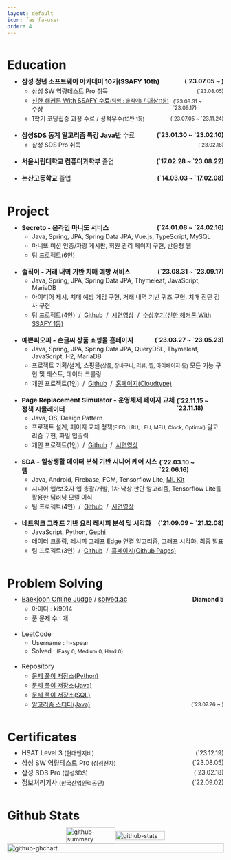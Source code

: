 ```yaml
---
layout: default
icon: fas fa-user
order: 4
---
```


<div class="profile__content">
  <!-- <div>My Profile</div> -->

  <!-- <div>
    <h2 id="Skills">Skills</h2>
    <ul>
      Skills Summary
    </ul>
  </div> -->

  <div>
    <h1 class="dynamic-title" id="education">Education</h1>
    <ul>
      <li class="mb-18">
        <p class="content__element">
          <span class="font-medium"
            ><b>삼성 청년 소프트웨어 아카데미 10기(SSAFY 10th)</b></span
          >
          <span class="right-tag"><b>(`23.07.05 ~ )</b></span>
        </p>
        <ul>
          <li>
            <p class="content__element">
              <span>삼성 SW 역량테스트 Pro 취득</span>
              <span class="font-small right-tag">(`23.08.05)</span>
            </p>
          </li>
          <li>
            <p class="content__element">
              <span>
                <a
                  href="https://www.seoulfn.com/news/articleView.html?idxno=496024"
                  target="_blank"
                  >신한 해커톤 With SSAFY 수료<span class="font-small"
                    >(팀명 : 솔직이)</span
                  >
                  / 대상<span class="font-small">(1등)</span> 수상</a
                >
              </span>
              <span class="font-small right-tag">(`23.08.31 ~ `23.09.17)</span>
            </p>
          </li>
          <li>
            <p class="content__element">
              <span
                >1학기 코딩집중 과정 수료 / 성적우수<span class="font-small"
                  >(13반 1등)</span
                ></span
              >
              <span class="font-small right-tag">(`23.07.05 ~ `23.11.24)</span>
            </p>
          </li>
        </ul>
      </li>
      <li class="mb-18">
        <p class="content__element">
          <span class="font-medium"
            ><b>삼성SDS 동계 알고리즘 특강 Java반</b> 수료</span
          >
          <span class="right-tag"><b>(`23.01.30 ~ `23.02.10)</b></span>
        </p>
        <ul>
          <li>
            <p class="content__element">
              <span>삼성 SDS Pro 취득</span>
              <span class="font-small right-tag">(`23.02.18)</span>
            </p>
          </li>
        </ul>
      </li>
      <li class="mb-18">
        <p class="content__element">
          <span class="font-medium"
            ><b>서울시립대학교 컴퓨터과학부</b> 졸업</span
          >
          <span class="right-tag"><b>(`17.02.28 ~ `23.08.22)</b></span>
        </p>
      </li>
      <li>
        <p class="content__element">
          <span class="font-medium"><b>논산고등학교</b> 졸업</span>
          <span class="right-tag"><b>(`14.03.03 ~ `17.02.08)</b></span>
        </p>
      </li>
    </ul>
  </div>

  <div>
    <h1 class="dynamic-title" id="project">Project</h1>
    <ul>
      <li class="mb-18">
        <p class="content__element">
          <span class="font-medium"><b>Secreto - 온라인 마니또 서비스</b></span>
          <span class="right-tag"><b>(`24.01.08 ~ `24.02.16)</b></span>
        </p>
        <ul>
          <li>
            <p class="content__element">
             <span>Java, Spring, JPA, Spring Data JPA, Vue.js, TypeScript, MySQL</span>
            </p>
          </li>
          <li>
            <p class="content__element">
             <span>마니또 미션 인증/자랑 게시판, 회원 관리 페이지 구현, 반응형 웹</span>
            </p>
          </li>
          <li>
            <p class="content__element">
              <span>팀 프로젝트(6인)</span>
            </p>
          </li>
        </ul>
      </li>
      <li class="mb-18">
        <p class="content__element">
          <span class="font-medium"><b>솔직이 - 거래 내역 기반 치매 예방 서비스</b></span>
          <span class="right-tag"><b>(`23.08.31 ~ `23.09.17)</b></span>
        </p>
        <ul>
          <li>
            <p class="content__element">
             <span>Java, Spring, JPA, Spring Data JPA, Thymeleaf, JavaScript, MariaDB</span>
            </p>
          </li>
          <li>
            <p class="content__element">
             <span>아이디어 제시, 치매 예방 게임 구현, 거래 내역 기반 퀴즈 구현, 치매 진단 검사 구현</span>
            </p>
          </li>
          <li>
            <p class="content__element">
              <div>
                팀 프로젝트(4인)
                &nbsp;/&nbsp;
                <a href="https://github.com/SSAFYxShinhan/SolJiGi"
                    target="_blank">Github</a>
                &nbsp;/&nbsp;
                <a href="https://youtu.be/rNPzuXeeRWc"
                    target="_blank">시연영상</a>
                &nbsp;/&nbsp;
                <a href="https://www.ssafy.com/ksp/servlet/swp.board.controller.SwpBoardServlet?p_process=select-board-view&p_menu_cd=M0204&p_tabseq=226509&p_seq=60&p_pageno="
                    target="_blank">수상후기(신한 해커톤 With SSAFY 1등)</a>
              </div>
            </p>
          </li>
        </ul>
      </li>
      <li class="mb-18">
        <p class="content__element">
          <span class="font-medium"><b>예쁜피오피 - 손글씨 상품 쇼핑몰 홈페이지</b></span>
          <span class="right-tag"><b>(`23.03.27 ~ `23.05.23)</b></span>
        </p>
        <ul>
          <li>
            <p class="content__element">
             <span>Java, Spring, JPA, Spring Data JPA, QueryDSL, Thymeleaf, JavaScript, H2, MariaDB</span>
            </p>
          </li>
          <li>
            <p class="content__element">
             <span>프로젝트 기획/설계, 쇼핑몰<span class="font-small">(상품, 장바구니, 리뷰, 찜, 마이페이지 등)</span> 모든 기능 구현 및 테스트, 데이터 크롤링</span>
            </p>
          </li>
          <li>
            <p class="content__element">
              <div>
                개인 프로젝트(1인)
                &nbsp;/&nbsp;
                <a href="https://github.com/h-spear/pretty-pop"
                    target="_blank">Github</a>
                &nbsp;/&nbsp;
                <a href="https://port-0-pretty-pop-1msx2blg22vwx1.sel3.cloudtype.app/"
                    target="_blank">홈페이지(Cloudtype)</a>
              </div>
            </p>
          </li>
        </ul>
      </li>
      <li class="mb-18">
        <p class="content__element">
          <span class="font-medium"><b>Page Replacement Simulator - 운영체제 페이지 교체 정책 시뮬레이터</b></span>
          <span class="right-tag"><b>(`22.11.15 ~ `22.11.18)</b></span>
        </p>
        <ul>
          <li>
            <p class="content__element">
             <span>Java, OS, Design Pattern</span>
            </p>
          </li>
          <li>
            <p class="content__element">
             <span>프로젝트 설계, 페이지 교체 정책<span class="font-small">(FIFO, LRU, LFU, MFU, Clock, Optimal)</span> 알고리즘 구현, 파일 입출력</span>
            </p>
          </li>
          <li>
            <p class="content__element">
              <div>
                개인 프로젝트(1인)
                &nbsp;/&nbsp;
                <a href="https://github.com/h-spear/page-replacement-simulator"
                    target="_blank">Github</a>
                &nbsp;/&nbsp;
                <a href="https://youtu.be/bhc0smhrTc4"
                    target="_blank">시연영상</a>
              </div>
            </p>
          </li>
        </ul>
      </li>
      <li class="mb-18">
        <p class="content__element">
          <span class="font-medium"
            ><b>SDA - 일상생활 데이터 분석 기반 시니어 케어 시스템</b></span
          >
          <span class="right-tag"><b>(`22.03.10 ~ `22.06.16)</b></span>
        </p>
        <ul>
          <li>
            <p class="content__element">
             <span>Java, Android, Firebase, FCM, Tensorflow Lite,
             <a href="https://developers.google.com/ml-kit/vision/pose-detection"
                target="_blank">ML Kit</a>
              </span>
            </p>
          </li>
          <li>
            <p class="content__element">
             <span>시니어 앱/보호자 앱 총괄/개발, 1차 낙상 판단 알고리즘, Tensorflow Lite를 활용한 딥러닝 모델 이식</span>
            </p>
          </li>
          <li>
            <p class="content__element">
              <div>
                팀 프로젝트(4인)
                &nbsp;/&nbsp;
                <a href="https://github.com/h-spear/senior-danger-analysis"
                    target="_blank">Github</a>
                &nbsp;/&nbsp;
                <a href="https://youtu.be/W3RGKqy59TE"
                    target="_blank">시연영상</a>
              </div>
            </p>
          </li>
        </ul>
      </li>
      <li class="mb-18">
        <p class="content__element">
          <span class="font-medium"><b>네트워크 그래프 기반 요리 레시피 분석 및 시각화</b></span>
          <span class="right-tag"><b>(`21.09.09 ~ `21.12.08)</b></span>
        </p>
        <ul>
          <li>
            <p class="content__element">
              <span>JavaScript, Python,
                <a href="https://gephi.org/"
                    target="_blank">Gephi</a>
              </span>
            </p>
          </li>
          <li>
            <p class="content__element">
             <span>데이터 크롤링, 레시피 그래프 Edge 연결 알고리즘, 그래프 시각화, 최종 발표</span>
            </p>
          </li>
          <li>
            <p class="content__element">
              <div>
                팀 프로젝트(3인)
                &nbsp;/&nbsp;
                <a href="https://github.com/h-spear/recipe-analysis-and-network-visualization/"
                    target="_blank">Github</a>
                &nbsp;/&nbsp;
                <a href="https://h-spear.github.io/recipe-analysis-and-network-visualization/"
                    target="_blank">홈페이지(Github Pages)</a>
              </div>
            </p>
          </li>
        </ul>
      </li>
    </ul>
  </div>

  <div>
    <h1 class="dynamic-title" id="problem-solving">Problem Solving</h1>
    <ul>
      <li class="mb-18">
        <p class="content__element-certificates">
          <span class="font-medium">
            <a href="https://www.acmicpc.net/user/ki9014" target="_blank"
              >Baekjoon Online Judge</a
            >
            /
            <a href="https://solved.ac/profile/ki9014" target="_blank"
              >solved.ac</a
            >
          </span>
          <span><b>Diamond 5</b></span>
        </p>
        <ul>
          <li>
            <p class="content__element">
              <span>아이디 : ki9014 </span>
            </p>
          </li>
          <li>
            <p class="content__element">
              <span
                >푼 문제 수 : <span class="boj-solved-count"></span>개
              </span>
            </p>
          </li>
        </ul>
      </li>
      <li class="mb-18">
        <p class="content__element">
          <span class="font-medium">
            <a href="https://leetcode.com/h-spear" target="_blank">LeetCode</a>
          </span>
        </p>
        <ul>
          <li>
            <p class="content__element">
              <span>Username : h-spear </span>
            </p>
          </li>
          <li>
            <p class="content__element">
              <span
                >Solved : <span class="leetcode-solved-count"></span>
                <span class="font-small"
                  >(Easy:<span class="leetcode-easy-solved-count">0</span>,
                  Medium:<span class="leetcode-medium-solved-count">0</span>,
                  Hard:<span class="leetcode-hard-solved-count">0</span>)
                </span>
              </span>
            </p>
          </li>
        </ul>
      </li>
      <li>
        <p class="content__element">
          <span class="font-medium"> Repository </span>
        </p>
        <ul>
          <li>
            <p class="content__element">
              <span>
                <a
                  href="https://github.com/h-spear/problem-solving-python"
                  target="_blank"
                  >문제 풀이 저장소(Python)</a
                >
              </span>
            </p>
          </li>
          <li>
            <p class="content__element">
              <span>
                <a
                  href="https://github.com/h-spear/problem-solving-java"
                  target="_blank"
                  >문제 풀이 저장소(Java)</a
                >
              </span>
            </p>
          </li>
          <li>
            <p class="content__element">
              <span>
                <a
                  href="https://github.com/h-spear/problem-solving-sql"
                  target="_blank"
                  >문제 풀이 저장소(SQL)</a
                >
              </span>
            </p>
          </li>
          <li>
            <p class="content__element-certificates">
              <span>
                <a
                  href="https://github.com/Hyunjoo-J/SSAFY_Study"
                  target="_blank"
                  >알고리즘 스터디(Java)</a
                >
              </span>
              <span class="font-small">(`23.07.26 ~ )</span>
            </p>
          </li>
        </ul>
      </li>
    </ul>
  </div>

  <div>
    <h1 class="dynamic-title" id="certificates">Certificates</h1>
    <ul>
      <li>
        <p class="content__element-certificates">
          <span class="font-medium"
            >HSAT Level 3 <span class="font-regular">(현대엔지비)</span></span
          >
          <span>(`23.12.19)</span>
        </p>
      </li>
      <li>
        <p class="content__element-certificates">
          <span class="font-medium"
            >삼성 SW 역량테스트 Pro
            <span class="font-regular">(삼성전자)</span></span
          >
          <span>(`23.08.05)</span>
        </p>
      </li>
      <li>
        <p class="content__element-certificates">
          <span class="font-medium"
            >삼성 SDS Pro <span class="font-regular">(삼성SDS)</span></span
          >
          <span>(`23.02.18)</span>
        </p>
      </li>
      <li>
        <p class="content__element-certificates">
          <span class="font-medium"
            >정보처리기사
            <span class="font-regular">(한국산업인력공단)</span></span
          >
          <span>(`22.09.02)</span>
        </p>
      </li>
    </ul>
  </div>

  <div>
    <h1 class="dynamic-title" id="github">
      Github Stats
    </h1>
    <a href="https://github.com/h-spear" target="_blank">
      <div class="github-card-container">
        <div class="github-stat-card-container">
          <img
            class="bg-transparent"
            src="https://github-profile-summary-cards.vercel.app/api/cards/stats?username=h-spear&theme=transparent"
            alt="github-summary"
          />
          <img
            class="bg-transparent"
            src="https://github-readme-stats.vercel.app/api/top-langs/?username=h-spear&layout=compact&theme=transparent&hide_border=true"
            alt="github-stats"
          />
        </div>
        <img
          class="bg-transparent" 
          src="https://ghchart.rshah.org/h-spear"
          alt="github-ghchart" />
      </div>
    </a>
  </div>
</div>

<style>
  .profile__content {
    font-size: 14px;
  }

  .profile__content .content__element {
    margin: 0 !important;
    display: flex;
    justify-content: space-between;
    align-items: center;
  }

  .profile__content .content__element-certificates {
    margin: 0 !important;
    display: flex;
    justify-content: space-between;
    align-items: center;
  }

  .profile__content > div {
    margin-top: 24px !important;
  }

  .profile__content .dynamic-title {
    margin: 50px 0 10px 0 !important;
  }

  .profile__content > div > ul {
    margin: 10px 0 0 10px !important;
  }

  .profile__content li {
    margin: 2px 0;
  }

  .profile__content > div > ul > li {
    list-style: disc;
  }

  .profile__content .font-medium {
    font-size: 15px;
  }

  .profile__content .font-regular {
    font-size: 13px;
  }

  .profile__content .font-small {
    font-size: 12px;
  }

  .profile__content .mb-18 {
    margin-bottom: 18px !important;
  }

  .profile__content .bg-transparent {
    background-color: transparent !important;
    width: 100%;
  }

  .profile__content .github-card-container {
    display: flex;
    flex-direction: column;
    justify-content: center;
    align-items: center;
  }
  
  .profile__content .github-stat-card-container {
    display: flex;
    justify-content: space-between;
    align-items: center;
  }
  

  .profile__content a:hover {
    color: #ffa600;
    transition: 0.1s;
  }

@media screen and (max-width: 568px) {
  .profile__content .content__element {
    flex-direction: column;
    align-items: start;
  }

  .profile__content .right-tag {
    margin-left: 10px;
  }

  .profile__content > div > ul {
    margin: 10px 0 0 0px !important;
  }

  .profile__content .github-stat-card-container {
    flex-direction: column;
    margin-bottom: 10px;
  }
}
</style>

<script>
  const bojProfileApiBaseUrl =
    "https://api-py.vercel.app/?r=https://solved.ac/api/v3/user/show?handle=";
  const bojHandle = "ki9014";
  const leetcodeInfoApiBaseUrl = "https://leetcode-stats-api.herokuapp.com/";
  const leetcodeHandle = "h-spear";

  window.onload = () => {
    const solvedCount = document.querySelector(".boj-solved-count");
    const leetcodeSolvedCount = document.querySelector(
      ".leetcode-solved-count"
    );
    const leetcodeEasyCount = document.querySelector(
      ".leetcode-easy-solved-count"
    );
    const leetcodeMediumCount = document.querySelector(
      ".leetcode-medium-solved-count"
    );
    const leetcodeHardCount = document.querySelector(
      ".leetcode-hard-solved-count"
    );
    fetch(bojProfileApiBaseUrl + bojHandle)
      .then((response) => response.json())
      .then((data) => {
        solvedCount.innerText = data.solvedCount;
      });

    fetch(leetcodeInfoApiBaseUrl + leetcodeHandle)
      .then((response) => response.json())
      .then((data) => {
        leetcodeSolvedCount.innerText = data.totalSolved;
        leetcodeEasyCount.innerText = data.easySolved;
        leetcodeMediumCount.innerText = data.mediumSolved;
        leetcodeHardCount.innerText = data.hardSolved;
      });
  };
</script>
